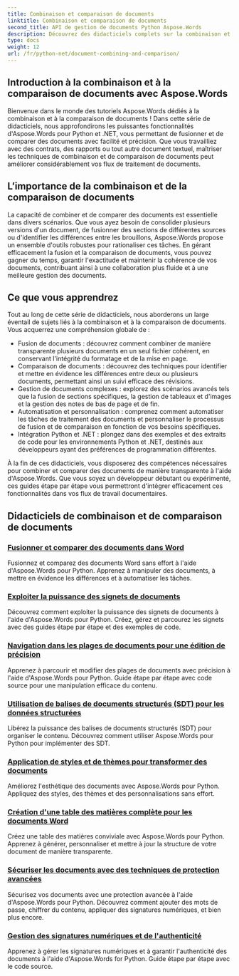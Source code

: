 ```yaml
---
title: Combinaison et comparaison de documents
linktitle: Combinaison et comparaison de documents
second_title: API de gestion de documents Python Aspose.Words
description: Découvrez des didacticiels complets sur la combinaison et la comparaison de documents à l'aide d'Aspose.Words pour Python et .NET. Apprenez à fusionner et comparer des documents de manière transparente, améliorant ainsi vos flux de traitement de documents.
type: docs
weight: 12
url: /fr/python-net/document-combining-and-comparison/
---
```

## Introduction à la combinaison et à la comparaison de documents avec Aspose.Words

Bienvenue dans le monde des tutoriels Aspose.Words dédiés à la combinaison et à la comparaison de documents ! Dans cette série de didacticiels, nous approfondirons les puissantes fonctionnalités d'Aspose.Words pour Python et .NET, vous permettant de fusionner et de comparer des documents avec facilité et précision. Que vous travailliez avec des contrats, des rapports ou tout autre document textuel, maîtriser les techniques de combinaison et de comparaison de documents peut améliorer considérablement vos flux de traitement de documents.

## L’importance de la combinaison et de la comparaison de documents

La capacité de combiner et de comparer des documents est essentielle dans divers scénarios. Que vous ayez besoin de consolider plusieurs versions d'un document, de fusionner des sections de différentes sources ou d'identifier les différences entre les brouillons, Aspose.Words propose un ensemble d'outils robustes pour rationaliser ces tâches. En gérant efficacement la fusion et la comparaison de documents, vous pouvez gagner du temps, garantir l'exactitude et maintenir la cohérence de vos documents, contribuant ainsi à une collaboration plus fluide et à une meilleure gestion des documents.

## Ce que vous apprendrez

Tout au long de cette série de didacticiels, nous aborderons un large éventail de sujets liés à la combinaison et à la comparaison de documents. Vous acquerrez une compréhension globale de :

- Fusion de documents : découvrez comment combiner de manière transparente plusieurs documents en un seul fichier cohérent, en conservant l'intégrité du formatage et de la mise en page.
- Comparaison de documents : découvrez des techniques pour identifier et mettre en évidence les différences entre deux ou plusieurs documents, permettant ainsi un suivi efficace des révisions.
- Gestion de documents complexes : explorez des scénarios avancés tels que la fusion de sections spécifiques, la gestion de tableaux et d'images et la gestion des notes de bas de page et de fin.
- Automatisation et personnalisation : comprenez comment automatiser les tâches de traitement des documents et personnaliser le processus de fusion et de comparaison en fonction de vos besoins spécifiques.
- Intégration Python et .NET : plongez dans des exemples et des extraits de code pour les environnements Python et .NET, destinés aux développeurs ayant des préférences de programmation différentes.

À la fin de ces didacticiels, vous disposerez des compétences nécessaires pour combiner et comparer des documents de manière transparente à l'aide d'Aspose.Words. Que vous soyez un développeur débutant ou expérimenté, ces guides étape par étape vous permettront d'intégrer efficacement ces fonctionnalités dans vos flux de travail documentaires.

## Didacticiels de combinaison et de comparaison de documents
### [Fusionner et comparer des documents dans Word](./merge-compare-documents/)
Fusionnez et comparez des documents Word sans effort à l'aide d'Aspose.Words pour Python. Apprenez à manipuler des documents, à mettre en évidence les différences et à automatiser les tâches.
### [Exploiter la puissance des signets de documents](./document-bookmarks/)
Découvrez comment exploiter la puissance des signets de documents à l'aide d'Aspose.Words pour Python. Créez, gérez et parcourez les signets avec des guides étape par étape et des exemples de code.
### [Navigation dans les plages de documents pour une édition de précision](./document-ranges/)
Apprenez à parcourir et modifier des plages de documents avec précision à l'aide d'Aspose.Words pour Python. Guide étape par étape avec code source pour une manipulation efficace du contenu.
### [Utilisation de balises de documents structurés (SDT) pour les données structurées](./document-sdts/)
Libérez la puissance des balises de documents structurés (SDT) pour organiser le contenu. Découvrez comment utiliser Aspose.Words pour Python pour implémenter des SDT.
### [Application de styles et de thèmes pour transformer des documents](./apply-styles-themes-documents/)
Améliorez l'esthétique des documents avec Aspose.Words pour Python. Appliquez des styles, des thèmes et des personnalisations sans effort.
### [Création d'une table des matières complète pour les documents Word](./generate-table-contents/)
Créez une table des matières conviviale avec Aspose.Words pour Python. Apprenez à générer, personnaliser et mettre à jour la structure de votre document de manière transparente.
### [Sécuriser les documents avec des techniques de protection avancées](./secure-documents-protection/)
Sécurisez vos documents avec une protection avancée à l'aide d'Aspose.Words pour Python. Découvrez comment ajouter des mots de passe, chiffrer du contenu, appliquer des signatures numériques, et bien plus encore.
### [Gestion des signatures numériques et de l'authenticité](./manage-digital-signatures/)
Apprenez à gérer les signatures numériques et à garantir l'authenticité des documents à l'aide d'Aspose.Words for Python. Guide étape par étape avec le code source.